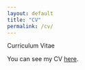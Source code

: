```yaml
---
layout: default
title: "CV"
permalink: /cv/
---
```


<div 
  <h1>Curriculum Vitae</h1>
</div>


You can see my CV [here](assets/CV.2025.pdf). 
